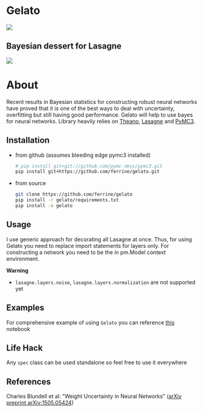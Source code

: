 # Gelato
[![](https://travis-ci.org/ferrine/gelato.svg?branch=master)](https://travis-ci.org/ferrine/gelato)
## Bayesian dessert for Lasagne

![](img/gelato.jpg)

# About
Recent results in Bayesian statistics for constructing robust neural networks have proved that it is one of the best ways to deal with uncertainty, overfitting but still having good performance. Gelato will help to use bayes for neural networks.
Library heavily relies on [Theano](https://github.com/Theano/Theano), [Lasagne](https://github.com/Lasagne/Lasagne) and [PyMC3](https://github.com/pymc-devs/pymc3).

Installation
------------

* from github (assumes bleeding edge pymc3 installed)
    ```bash
    # pip install git+git://github.com/pymc-devs/pymc3.git
    pip install git+https://github.com/ferrine/gelato.git
    ```
* from source
    ```bash
    git clone https://github.com/ferrine/gelato
    pip install -r gelato/requirements.txt
    pip install -e gelato
    ```

Usage
-----
I use generic approach for decorating all Lasagne at once. Thus, for using Gelato you need to replace import statements for layers only. For constructing a network you need to be the in pm.Model context environment.

**Warning**
 - `lasagne.layers.noise`, `lasagne.layers.normalization` are not supported yet

Examples
--------
For comprehensive example of using `Gelato` you can reference [this](https://github.com/ferrine/gelato/blob/master/examples/mnist.ipynb) notebook 

Life Hack
---------
Any `spec` class can be used standalone so feel free to use it everywhere

References
----------
Charles Blundell et al: "Weight Uncertainty in Neural Networks" ([arXiv preprint arXiv:1505.05424](https://arxiv.org/abs/1505.05424))
